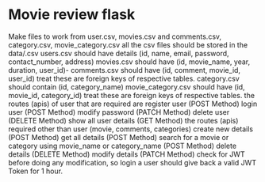#  Movie review flask
Make files to work from user.csv, movies.csv and comments.csv, category.csv, movie_category.csv
all the csv files should be stored in the data/<filename>.csv
users.csv should have details (id, name, email, password, contact_number, address)
movies.csv should have (id, movie_name, year, duration, user_id)- comments.csv should have (id, comment, movie_id, user_id) treat these are foreign keys of respective tables.
category.csv should contain (id, category_name)
movie_category.csv should have (id, movie_id, category_id) treat these are foreign keys of respective tables.
the routes (apis) of user that are required are
register user (POST Method)
login user (POST Method)
modify password (PATCH Method)
delete user (DELETE Method)
show all user details (GET Method)
the routes (apis) required other than user (movie, comments, categories)
create new details (POST Method)
get all details (POST Method)
search for a movie or category using movie_name or category_name (POST Method)
delete details (DELETE Method)
modify details (PATCH Method)
check for JWT before doing any modification, so login a user should give back a valid JWT Token for 1 hour.
